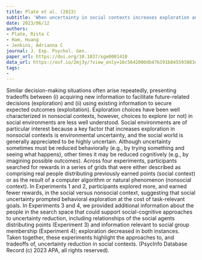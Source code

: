```yaml
---
title: Plate et al. (2023)
subtitle: 'When uncertainty in social contexts increases exploration and decreases obtained rewards'
date: 2023/06/12
authors:
- Plate, Rista C
- Ham, Huang
- Jenkins, Adrianna C
journal: J. Exp. Psychol. Gen.
paper_url: https://doi.org/10.1037/xge0001410
data_url: https://osf.io/2mj3y/?view_only=16c5642000db47b191b845593883d838
tags:
- 
---
```


Similar decision-making situations often arise repeatedly, presenting tradeoffs between (i) acquiring new information to facilitate future-related decisions (exploration) and (ii) using existing information to secure expected outcomes (exploitation). Exploration choices have been well characterized in nonsocial contexts, however, choices to explore (or not) in social environments are less well understood. Social environments are of particular interest because a key factor that increases exploration in nonsocial contexts is environmental uncertainty, and the social world is generally appreciated to be highly uncertain. Although uncertainty sometimes must be reduced behaviorally (e.g., by trying something and seeing what happens), other times it may be reduced cognitively (e.g., by imagining possible outcomes). Across four experiments, participants searched for rewards in a series of grids that were either described as comprising real people distributing previously earned points (social context) or as the result of a computer algorithm or natural phenomenon (nonsocial context). In Experiments 1 and 2, participants explored more, and earned fewer rewards, in the social versus nonsocial context, suggesting that social uncertainty prompted behavioral exploration at the cost of task-relevant goals. In Experiments 3 and 4, we provided additional information about the people in the search space that could support social-cognitive approaches to uncertainty reduction, including relationships of the social agents distributing points (Experiment 3) and information relevant to social group membership (Experiment 4); exploration decreased in both instances. Taken together, these experiments highlight the approaches to, and tradeoffs of, uncertainty reduction in social contexts. (PsycInfo Database Record (c) 2023 APA, all rights reserved).

